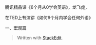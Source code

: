 
腾讯精品课《6个月从0学会英语》，龙飞虎，

在TED上有演讲《如何6个月内学会任何外语》

一、宏观篇





























> Written with [StackEdit](https://stackedit.io/).
<!--stackedit_data:
eyJoaXN0b3J5IjpbNzQ5NjQ4NzQ3LDQ0ODM0NDcyMCw3MzA5OT
gxMTZdfQ==
-->